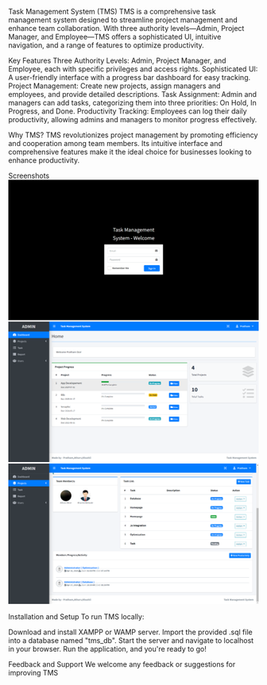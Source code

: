 Task Management System (TMS)
TMS is a comprehensive task management system designed to streamline project management and enhance team collaboration. With three authority levels—Admin, Project Manager, and Employee—TMS offers a sophisticated UI, intuitive navigation, and a range of features to optimize productivity.

Key Features
Three Authority Levels: Admin, Project Manager, and Employee, each with specific privileges and access rights.
Sophisticated UI: A user-friendly interface with a progress bar dashboard for easy tracking.
Project Management: Create new projects, assign managers and employees, and provide detailed descriptions.
Task Assignment: Admin and managers can add tasks, categorizing them into three priorities: On Hold, In Progress, and Done.
Productivity Tracking: Employees can log their daily productivity, allowing admins and managers to monitor progress effectively.

Why TMS?
TMS revolutionizes project management by promoting efficiency and cooperation among team members. Its intuitive interface and comprehensive features make it the ideal choice for businesses looking to enhance productivity.

Screenshots
![Screenshot 1](ss/ss1.png)
![Screenshot 2](ss/ss2.png)
![Screenshot 3](ss/ss3.png)

Installation and Setup
To run TMS locally:

Download and install XAMPP or WAMP server.
Import the provided .sql file into a database named "tms_db".
Start the server and navigate to localhost in your browser.
Run the application, and you're ready to go!

Feedback and Support
We welcome any feedback or suggestions for improving TMS
